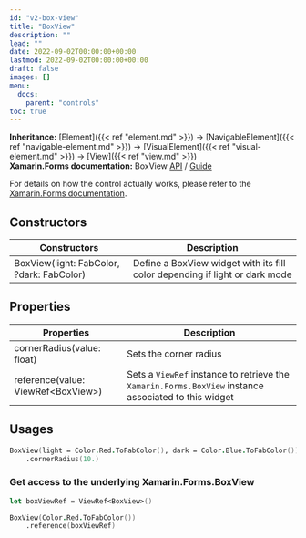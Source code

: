 ```yaml
---
id: "v2-box-view"
title: "BoxView"
description: ""
lead: ""
date: 2022-09-02T00:00:00+00:00
lastmod: 2022-09-02T00:00:00+00:00
draft: false
images: []
menu:
  docs:
    parent: "controls"
toc: true
---
```


**Inheritance:** [Element]({{< ref "element.md" >}}) -> [NavigableElement]({{< ref "navigable-element.md" >}}) -> [VisualElement]({{< ref "visual-element.md" >}}) -> [View]({{< ref "view.md" >}})  
**Xamarin.Forms documentation:** BoxView [API](https://docs.microsoft.com/en-us/dotnet/api/xamarin.forms.boxview) / [Guide](https://docs.microsoft.com/en-us/xamarin/xamarin-forms/user-interface/boxview)

For details on how the control actually works, please refer to the [Xamarin.Forms documentation](https://docs.microsoft.com/en-us/xamarin/xamarin-forms/user-interface/boxview).

## Constructors

| Constructors | Description |
|--|--|
| BoxView(light: FabColor, ?dark: FabColor) | Define a BoxView widget with its fill color depending if light or dark mode |

## Properties

| Properties | Description |
|--|--|
| cornerRadius(value: float) | Sets the corner radius |
| reference(value: ViewRef&lt;BoxView&gt;) | Sets a `ViewRef` instance to retrieve the `Xamarin.Forms.BoxView` instance associated to this widget |

## Usages

```fs
BoxView(light = Color.Red.ToFabColor(), dark = Color.Blue.ToFabColor())
    .cornerRadius(10.)
```

### Get access to the underlying Xamarin.Forms.BoxView

```fs
let boxViewRef = ViewRef<BoxView>()

BoxView(Color.Red.ToFabColor())
    .reference(boxViewRef)
```
